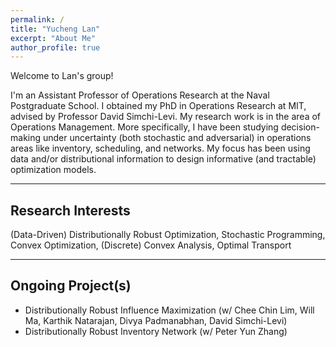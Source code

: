 ```yaml
---
permalink: /
title: "Yucheng Lan"
excerpt: "About Me"
author_profile: true
---
```


Welcome to Lan's group! 


I'm an Assistant Professor of Operations Research at the Naval Postgraduate School. I obtained my PhD in Operations Research at MIT, advised by Professor David Simchi-Levi. My research work is in the area of Operations Management.  More specifically, I have been studying decision-making under uncertainty (both stochastic and adversarial) in operations areas like inventory, scheduling, and networks. My focus has been using data and/or distributional information to design informative (and tractable) optimization models.


------
Research Interests
------
(Data-Driven) Distributionally Robust Optimization, Stochastic Programming, Convex Optimization, (Discrete) Convex Analysis, Optimal Transport


------
Ongoing Project(s)
------
* Distributionally Robust Influence Maximization (w/ Chee Chin Lim, Will Ma, Karthik Natarajan, Divya Padmanabhan, David Simchi-Levi)
* Distributionally Robust Inventory Network (w/ Peter Yun Zhang) 

